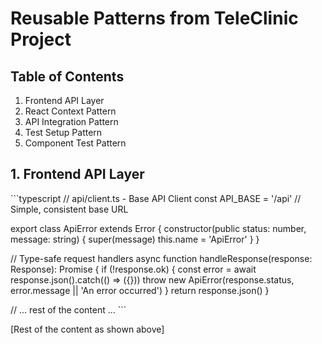 # Reusable Patterns from TeleClinic Project

## Table of Contents
1. Frontend API Layer
2. React Context Pattern
3. API Integration Pattern
4. Test Setup Pattern
5. Component Test Pattern

## 1. Frontend API Layer
\```typescript
// api/client.ts - Base API Client
const API_BASE = '/api'  // Simple, consistent base URL

export class ApiError extends Error {
  constructor(public status: number, message: string) {
    super(message)
    this.name = 'ApiError'
  }
}

// Type-safe request handlers
async function handleResponse<T>(response: Response): Promise<T> {
  if (!response.ok) {
    const error = await response.json().catch(() => ({}))
    throw new ApiError(response.status, error.message || 'An error occurred')
  }
  return response.json()
}

// ... rest of the content ...
\```

[Rest of the content as shown above] 